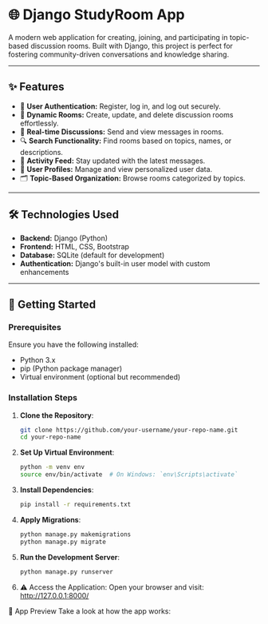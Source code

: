 # 🌐 Django StudyRoom App

A modern web application for creating, joining, and participating in topic-based discussion rooms. Built with Django, this project is perfect for fostering community-driven conversations and knowledge sharing.

---

## ✨ Features

- 🔐 **User Authentication:** Register, log in, and log out securely.
- 💬 **Dynamic Rooms:** Create, update, and delete discussion rooms effortlessly.
- 🧵 **Real-time Discussions:** Send and view messages in rooms.
- 🔍 **Search Functionality:** Find rooms based on topics, names, or descriptions.
- 📜 **Activity Feed:** Stay updated with the latest messages.
- 📂 **User Profiles:** Manage and view personalized user data.
- 🗂️ **Topic-Based Organization:** Browse rooms categorized by topics.

---

## 🛠️ Technologies Used

- **Backend:** Django (Python)
- **Frontend:** HTML, CSS, Bootstrap
- **Database:** SQLite (default for development)
- **Authentication:** Django's built-in user model with custom enhancements

---

## 🚀 Getting Started

### Prerequisites
Ensure you have the following installed:
- Python 3.x
- pip (Python package manager)
- Virtual environment (optional but recommended)

### Installation Steps

1. **Clone the Repository**:
   ```bash
   git clone https://github.com/your-username/your-repo-name.git
   cd your-repo-name
   ```

2. **Set Up Virtual Environment**:
    ```bash
    python -m venv env
    source env/bin/activate  # On Windows: `env\Scripts\activate`
    ```

3. **Install Dependencies**:
    ```bash
    pip install -r requirements.txt
    ```

4. **Apply Migrations**:
    ```bash
    python manage.py makemigrations
    python manage.py migrate
    ```

5. **Run the Development Server**:
    ```bash
    python manage.py runserver
    ```

6. ⚠ Access the Application: Open your browser and visit: http://127.0.0.1:8000/

🎥 App Preview
Take a look at how the app works: